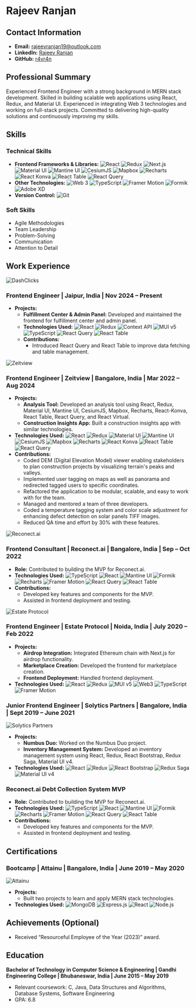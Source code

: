 # Rajeev Ranjan

## Contact Information

- **Email:** [rajeevranjan19@outlook.com](mailto:rajeevranjan19@outlook.com)
- **LinkedIn:** [Rajeev Ranjan](https://www.linkedin.com/in/r4vr4n)
- **GitHub:** [r4vr4n](https://github.com/r4vr4n)

## Professional Summary

Experienced Frontend Engineer with a strong background in MERN stack development. Skilled in building scalable web applications using React, Redux, and Material UI. Experienced in integrating Web 3 technologies and working on full-stack projects. Committed to delivering high-quality solutions and continuously improving my skills.

## Skills

### Technical Skills

- **Frontend Frameworks & Libraries:** ![React](https://img.shields.io/badge/React-20232A?style=for-the-badge&logo=react&logoColor=61DAFB) ![Redux](https://img.shields.io/badge/redux-764ABC?style=for-the-badge&logo=redux&logoColor=white) ![Next.js](https://img.shields.io/badge/Next.js-000000?style=for-the-badge&logo=nextdotjs&logoColor=white) ![Material UI](https://img.shields.io/badge/Material%20UI-0081CB?style=for-the-badge&logo=material-ui&logoColor=white) ![Mantine UI](https://img.shields.io/badge/Mantine-FF4F63?style=for-the-badge&logo=mantine&logoColor=white) ![CesiumJS](https://img.shields.io/badge/CesiumJS-DD0D3A?style=for-the-badge&logo=cesiumjs&logoColor=white) ![Mapbox](https://img.shields.io/badge/Mapbox-61705D?style=for-the-badge&logo=mapbox&logoColor=white) ![Recharts](https://img.shields.io/badge/Recharts-E83F6F?style=for-the-badge&logo=recharts&logoColor=white) ![React Konva](https://img.shields.io/badge/React%20Konva-0AC5AC?style=for-the-badge&logo=konvajs&logoColor=white) ![React Table](https://img.shields.io/badge/React%20Table-61DAFB?style=for-the-badge&logo=react-table&logoColor=white) ![React Query](https://img.shields.io/badge/React%20Query-FF4154?style=for-the-badge&logo=react-query&logoColor=white)
- **Other Technologies:** ![Web 3](https://img.shields.io/badge/Web3-3C3C3D?style=for-the-badge&logo=ethereum&logoColor=white) ![TypeScript](https://img.shields.io/badge/TypeScript-007ACC?style=for-the-badge&logo=typescript&logoColor=white) ![Framer Motion](https://img.shields.io/badge/Framer%20Motion-FF659A?style=for-the-badge&logo=framer-motion&logoColor=white) ![Formik](https://img.shields.io/badge/Formik-4CB5F9?style=for-the-badge&logo=formik&logoColor=white) ![Adobe XD](https://img.shields.io/badge/Adobe%20XD-FF61F6?style=for-the-badge&logo=adobexd&logoColor=white)
- **Version Control:** ![Git](https://img.shields.io/badge/Git-F05032?style=for-the-badge&logo=git&logoColor=white)

### Soft Skills

- Agile Methodologies
- Team Leadership
- Problem-Solving
- Communication
- Attention to Detail

## Work Experience

![DashClicks](https://raw.githubusercontent.com/r4vr4n/resume/refs/heads/main/logos/company-5-logo.svg)

### Frontend Engineer | Jaipur, India | Nov 2024 – Present

- **Projects:**
  - **Fulfillment Center & Admin Panel:** Developed and maintained the frontend for fulfillment center and admin panel.
  - **Technologies Used:** ![React](https://img.shields.io/badge/React-20232A?style=for-the-badge&logo=react&logoColor=61DAFB) ![Redux](https://img.shields.io/badge/redux-764ABC?style=for-the-badge&logo=redux&logoColor=white) ![Context API](https://img.shields.io/badge/Context%20API-FFD700?style=for-the-badge&logo=context-api&logoColor=black) ![MUI v5](https://img.shields.io/badge/Material%20UI-0081CB?style=for-the-badge&logo=material-ui&logoColor=white) ![TypeScript](https://img.shields.io/badge/TypeScript-007ACC?style=for-the-badge&logo=typescript&logoColor=white) ![React Query](https://img.shields.io/badge/React%20Query-FF4154?style=for-the-badge&logo=react-query&logoColor=white) ![React Table](https://img.shields.io/badge/React%20Table-61DAFB?style=for-the-badge&logo=react-table&logoColor=white)
  - **Contributions:**
    - Introduced React Query and React Table to improve data fetching and table management.

![Zeitview](https://raw.githubusercontent.com/r4vr4n/resume/refs/heads/main/logos/company-4-logo.svg)

### Frontend Engineer | Zeitview | Bangalore, India | Mar 2022 – Aug 2024

- **Projects:**
  - **Analysis Tool:** Developed an analysis tool using React, Redux, Material UI, Mantine UI, CesiumJS, Mapbox, Recharts, React-Konva, React Table, React Query, and React Virtual.
  - **Construction Insights App:** Built a construction insights app with similar technologies.
- **Technologies Used:** ![React](https://img.shields.io/badge/React-20232A?style=for-the-badge&logo=react&logoColor=61DAFB) ![Redux](https://img.shields.io/badge/redux-764ABC?style=for-the-badge&logo=redux&logoColor=white) ![Material UI](https://img.shields.io/badge/Material%20UI-0081CB?style=for-the-badge&logo=material-ui&logoColor=white) ![Mantine UI](https://img.shields.io/badge/Mantine-FF4F63?style=for-the-badge&logo=mantine&logoColor=white) ![CesiumJS](https://img.shields.io/badge/CesiumJS-DD0D3A?style=for-the-badge&logo=cesiumjs&logoColor=white) ![Mapbox](https://img.shields.io/badge/Mapbox-61705D?style=for-the-badge&logo=mapbox&logoColor=white) ![Recharts](https://img.shields.io/badge/Recharts-E83F6F?style=for-the-badge&logo=recharts&logoColor=white) ![React Konva](https://img.shields.io/badge/React%20Konva-0AC5AC?style=for-the-badge&logo=konvajs&logoColor=white) ![React Table](https://img.shields.io/badge/React%20Table-61DAFB?style=for-the-badge&logo=react-table&logoColor=white) ![React Query](https://img.shields.io/badge/React%20Query-FF4154?style=for-the-badge&logo=react-query&logoColor=white)
- **Contributions:**
  - Coded DEM (Digital Elevation Model) viewer enabling stakeholders to plan construction projects by visualizing terrain's peaks and valleys.
  - Implemented user tagging on maps as well as panorama and redirected tagged users to specific coordinates.
  - Refactored the application to be modular, scalable, and easy to work with for the team.
  - Managed and mentored a team of three developers.
  - Coded a temperature tagging system and color scale adjustment for enhancing defect detection on solar panels TIFF images.
  - Reduced QA time and effort by 30% with these features.

![Reconect.ai](https://raw.githubusercontent.com/r4vr4n/resume/refs/heads/main/logos/company-3-logo.svg)

### Frontend Consultant | Reconect.ai | Bangalore, India | Sep – Oct 2022

- **Role:** Contributed to building the MVP for Reconect.ai.
- **Technologies Used:** ![TypeScript](https://img.shields.io/badge/TypeScript-007ACC?style=for-the-badge&logo=typescript&logoColor=white) ![React](https://img.shields.io/badge/React-20232A?style=for-the-badge&logo=react&logoColor=61DAFB) ![Mantine UI](https://img.shields.io/badge/Mantine-FF4F63?style=for-the-badge&logo=mantine&logoColor=white) ![Formik](https://img.shields.io/badge/Formik-4CB5F9?style=for-the-badge&logo=formik&logoColor=white) ![Recharts](https://img.shields.io/badge/Recharts-E83F6F?style=for-the-badge&logo=recharts&logoColor=white) ![Framer Motion](https://img.shields.io/badge/Framer%20Motion-FF659A?style=for-the-badge&logo=framer-motion&logoColor=white) ![React Query](https://img.shields.io/badge/React%20Query-FF4154?style=for-the-badge&logo=react-query&logoColor=white) ![React Table](https://img.shields.io/badge/React%20Table-61DAFB?style=for-the-badge&logo=react-table&logoColor=white)
- **Contributions:**
  - Developed key features and components for the MVP.
  - Assisted in frontend deployment and testing.

![Estate Protocol](https://raw.githubusercontent.com/r4vr4n/resume/refs/heads/main/logos/company-2-logo.svg)

### Frontend Engineer | Estate Protocol | Noida, India | July 2020 – Feb 2022

- **Projects:**
  - **Airdrop Integration:** Integrated Ethereum chain with Next.js for airdrop functionality.
  - **Marketplace Creation:** Developed the frontend for marketplace creation.
  - **Frontend Deployment:** Handled frontend deployment.
- **Technologies Used:** ![React](https://img.shields.io/badge/React-20232A?style=for-the-badge&logo=react&logoColor=61DAFB) ![Redux](https://img.shields.io/badge/redux-764ABC?style=for-the-badge&logo=redux&logoColor=white) ![MUI v5](https://img.shields.io/badge/Material%20UI-0081CB?style=for-the-badge&logo=material-ui&logoColor=white) ![Web3](https://img.shields.io/badge/Web3-3C3C3D?style=for-the-badge&logo=ethereum&logoColor=white) ![TypeScript](https://img.shields.io/badge/TypeScript-007ACC?style=for-the-badge&logo=typescript&logoColor=white) ![Framer Motion](https://img.shields.io/badge/Framer%20Motion-FF659A?style=for-the-badge&logo=framer-motion&logoColor=white)

### Junior Frontend Engineer | Solytics Partners | Bangalore, India | Sept 2019 – June 2021

![Solytics Partners](https://raw.githubusercontent.com/r4vr4n/resume/refs/heads/main/logos/company-1-logo.svg)

- **Projects:**
  - **Numbus Duo:** Worked on the Numbus Duo project.
  - **Inventory Management System:** Developed an inventory management system using React, Redux, React Bootstrap, Redux Saga, Material UI v4.
- **Technologies Used:** ![React](https://img.shields.io/badge/React-20232A?style=for-the-badge&logo=react&logoColor=61DAFB) ![Redux](https://img.shields.io/badge/redux-764ABC?style=for-the-badge&logo=redux&logoColor=white) ![React Bootstrap](https://img.shields.io/badge/Bootstrap-563D7C?style=for-the-badge&logo=bootstrap&logoColor=white) ![Redux Saga](https://img.shields.io/badge/Redux%20Saga-DD1812?style=for-the-badge&logo=saga&logoColor=white) ![Material UI v4](https://img.shields.io/badge/Material%20UI-0081CB?style=for-the-badge&logo=material-ui&logoColor=white)



### Reconect.ai Debt Collection System MVP

- **Role:** Contributed to building the MVP for Reconect.ai.
- **Technologies Used:** ![TypeScript](https://img.shields.io/badge/TypeScript-007ACC?style=for-the-badge&logo=typescript&logoColor=white) ![React](https://img.shields.io/badge/React-20232A?style=for-the-badge&logo=react&logoColor=61DAFB) ![Mantine UI](https://img.shields.io/badge/Mantine-FF4F63?style=for-the-badge&logo=mantine&logoColor=white) ![Formik](https://img.shields.io/badge/Formik-4CB5F9?style=for-the-badge&logo=formik&logoColor=white) ![Recharts](https://img.shields.io/badge/Recharts-E83F6F?style=for-the-badge&logo=recharts&logoColor=white) ![Framer Motion](https://img.shields.io/badge/Framer%20Motion-FF659A?style=for-the-badge&logo=framer-motion&logoColor=white) ![React Query](https://img.shields.io/badge/React%20Query-FF4154?style=for-the-badge&logo=react-query&logoColor=white) ![React Table](https://img.shields.io/badge/React%20Table-61DAFB?style=for-the-badge&logo=react-table&logoColor=white)
- **Contributions:**
  - Developed key features and components for the MVP.
  - Assisted in frontend deployment and testing.

## Certifications

### Bootcamp | Attainu | Bangalore, India | June 2019 – May 2020
![Attainu](https://raw.githubusercontent.com/r4vr4n/resume/refs/heads/main/logos/company-1-logo.svg)



- **Projects:**
  - Built two projects to learn and apply MERN stack technologies.
- **Technologies Used:** ![MongoDB](https://img.shields.io/badge/MongoDB-47A248?style=for-the-badge&logo=mongodb&logoColor=white) ![Express.js](https://img.shields.io/badge/Express.js-000000?style=for-the-badge&logo=express&logoColor=white) ![React](https://img.shields.io/badge/React-20232A?style=for-the-badge&logo=react&logoColor=61DAFB) ![Node.js](https://img.shields.io/badge/Node.js-339933?style=for-the-badge&logo=nodedotjs&logoColor=white)


## Achievements (Optional)

- Received “Resourceful Employee of the Year (2023)” award.

## Education

**Bachelor of Technology in Computer Science & Engineering | Gandhi Engineering College | Bhubaneswar, India | June 2015 – May 2019**

- Relevant coursework: C, Java, Data Structures and Algorithms, Database Systems, Software Engineering
- GPA: 6.8
